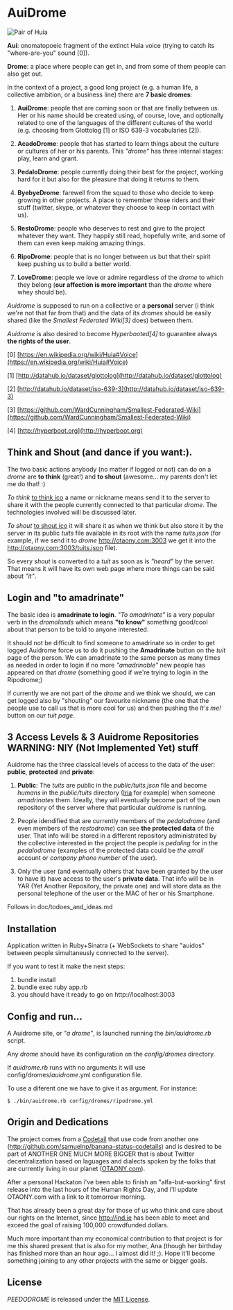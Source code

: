 # AuiDrome

![Pair of Huia](https://upload.wikimedia.org/wikipedia/commons/0/00/Huia_Buller.jpg)

**Aui**: onomatopoeic fragment of the extinct Huia voice (trying to catch its "where-are-you" sound [0]).

**Drome**: a place where people can get in, and from some of them people can also get out.

In the context of a project, a good long project (e.g. a human life, a collective ambition, or a business line) there are **7 basic dromes**:

1. **AuiDrome**: people that are coming soon or that are finally between us. Her or his name should be created using, of course, love, and optionally related to one of the languages of the different cultures of the world (e.g. choosing from Glottolog [1] or ISO 639-3 vocabularies [2]).

2. **AcadoDrome**: people that has started to learn things about the culture or cultures of her or his parents. This *"drome"* has three internal stages: play, learn and grant.


3. **PedaloDrome**: people currently doing their best for the project, working hard for it but also for the pleasure that doing it returns to them.

4. **ByebyeDrome**: farewell from the squad to those who decide to keep growing in other projects. A place to remember those riders and their stuff (twitter, skype, or whatever they choose to keep in contact with us).

5. **RestoDrome**: people who deserves to rest and give to the project whatever they want. They happily still read, hopefully write, and some of them can even keep making amazing things.

6. **RipoDrome**: people that is no longer between us but that their spirit keep pushing us to build a better world.

7. **LoveDrome**: people we love or admire regardless of the *drome* to which they belong (**our affection is more important** than the *drome* where whey should be).

*Auidrome* is supposed to run on a collective or a **personal** server (i think we're not that far from that) and the data of its *dromes* should be easily shared (like the *Smallest Federated Wiki[3]* does) between them.

*Auidrome* is also desired to become *Hyperbooted[4]* to guarantee always **the rights of the user**.

[0] [https://en.wikipedia.org/wiki/Huia#Voice](https://en.wikipedia.org/wiki/Huia#Voice)

[1] [http://datahub.io/dataset/glottolog](http://datahub.io/dataset/glottolog)

[2] [http://datahub.io/dataset/iso-639-3](http://datahub.io/dataset/iso-639-3)

[3] [https://github.com/WardCunningham/Smallest-Federated-Wiki](https://github.com/WardCunningham/Smallest-Federated-Wiki)

[4] [http://hyperboot.org](http://hyperboot.org)

## Think and Shout (and dance if you want:).

The two basic actions anybody (no matter if logged or not) can do on a *drome* are **to think** (great!) and **to shout** (awesome... my parents don't let me do that! :)

*To think* [to think ico](https://raw.githubusercontent.com/AuiDrome/auidrome/master/public/images/think.png) a name or nickname means send it to the server to share it with the people currently connected to that particular *drome*. The technologies involved will be discussed later.

*To shout* [to shout ico](https://raw.githubusercontent.com/AuiDrome/auidrome/master/public/images/shout.png) it will share it as when we think but also store it by the server in its public *tuits* file available in its root with the name *tuits.json* (for example, if we send it to *drome* http://otaony.com:3003 we get it into the http://otaony.com:3003/tuits.json file).

So every *shout* is converted to a *tuit* as soon as is *"heard"* by the server. That means it will have its own web page where more things can be said about *"it"*.

## Login and "to amadrinate"

The basic idea is **amadrinate to login**. *"To amadrinate"* is a very popular verb in the *dromolands* which means **"to know"** something good/cool about that person to be told to anyone interested.

It should not be difficult to find someone to amadrinate so in order to get logged Auidrome force us to do it pushing the **Amadrinate** button on the *tuit* page of the person. We can amadrinate to the same person as many times as needed in order to login if no more *"amadrinable"* new people has appeared on that *drome* (something good if we're trying to login in the Ripodrome;)

If currently we are not part of the *drome* and we think we should, we can get logged also by "shouting" our favourite nickname (the one that the people use to call us that is more cool for us) and then pushing the *It's me!* button on *our tuit page*.

## 3 Access Levels & 3 Auidrome Repositories **WARNING: NIY (Not Implemented Yet) stuff**

Auidrome has the three classical levels of access to the data of the user: **public**, **protected** and **private**:

1. **Public**: The *tuits* are public in the *public/tuits.json* file and become *humans* in the *public/tuits* directory ([Iria](data/auidrome/tuits/IRIA.json) for example) when someone *amadrinates* them. Ideally, they will eventually become part of the own repository of the server where that particular *auidrome* is running.

2. People idendified that are currently members of the *pedalodrome* (and even members of the *restodrome*) can see **the protected data** of the user. That info will be stored in a different repository administrated by the collective interested in the project the people is *pedaling* for in the *pedalodrome* (examples of the protected data could be *the email* account or *company phone number* of the user).

3. Only the user (and eventually others that have been granted by the user to have it) have access to the user's **private data**. That info will be in YAR (Yet Another Repository, the private one) and will store data as the personal telephone of the user or the MAC of her or his Smartphone.

Follows in doc/todoes_and_ideas.md

## Installation
Application written in Ruby+Sinatra (+ WebSockets to share "auidos" between people simultaneusly connected to the server).

If you want to test it make the next steps:

  1. bundle install
  2. bundle exec ruby app.rb
  3. you should have it ready to go on http://localhost:3003

## Config and run...

A Auidrome site, or *"a drome"*, is launched running the *bin/auidrome.rb* script.

Any *drome* should have its configuration on the *config/dromes* directory.

If *auidrome.rb* runs with no arguments it will use config/dromes/*auidrome*.yml configuration file.

To use a diferent one we have to give it as argument. For instance:

    $ ./bin/auidrome.rb config/dromes/ripodrome.yml

## Origin and Dedications

The project comes from a [Codetail](http://github.com/nando/piidos-compartidos-codetails) that use code from another one (http://github.com/samuelnp/banana-status-codetails) and is desired to be part of ANOTHER ONE MUCH MORE BIGGER that is about Twitter decentralization based on laguages and dialects spoken by the folks that are currently living in our planet ([OTAONY.com](http://OTAONY.com)).

After a personal Hackaton i've been able to finish an "alfa-but-working" first release into the last hours of the Human Rights Day, and i'll update OTAONY.com with a link to it tomorrow morning.

That has already been a great day for those of us who think and care about our rights on the Internet, since http://ind.ie has been able to meet and exceed the goal of raising 100,000 crowdfunded dollars.

Much more important than my economical contribution to that project is for me this shared present that is also for my mother, Ana (though her birthday has finished more than an hour ago... I almost did it! ;). Hope it'll become something joining to any other projects with the same or bigger goals.

## License

*PEEDODROME* is released under the [MIT License](http://www.opensource.org/licenses/MIT).
